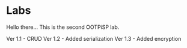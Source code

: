 # Labs
Hello there...
This is the second OOTPiSP lab.

Ver 1.1 - CRUD
Ver 1.2 - Added serialization
Ver 1.3 - Added encryption
